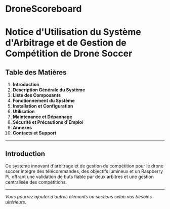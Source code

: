 # DroneScoreboard

# Notice d'Utilisation du Système d'Arbitrage et de Gestion de Compétition de Drone Soccer

## Table des Matières
1. **Introduction**  
2. **Description Générale du Système**  
3. **Liste des Composants**  
4. **Fonctionnement du Système**  
5. **Installation et Configuration**  
6. **Utilisation**  
7. **Maintenance et Dépannage**  
8. **Sécurité et Précautions d'Emploi**  
9. **Annexes**  
10. **Contacts et Support**

---

## Introduction

Ce système innovant d'arbitrage et de gestion de compétition pour le drone soccer intègre des télécommandes, des objectifs lumineux et un Raspberry Pi, offrant une validation de buts fiable par deux arbitres et une gestion centralisée des compétitions.

---

*Vous pourrez ajouter d'autres éléments ou sections selon vos besoins ultérieurs.*
